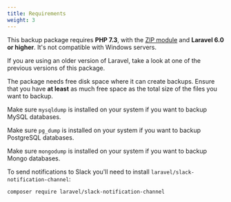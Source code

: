 ```yaml
---
title: Requirements
weight: 3
---
```


This backup package requires **PHP 7.3**, with the [ZIP module](http://php.net/manual/en/book.zip.php) and **Laravel 6.0 or higher**. It's not compatible with Windows servers.

If you are using an older version of Laravel, take a look at one of the previous versions of this package.

The package needs free disk space where it can create backups. Ensure that you have **at least** as much free space as the total size of the files you want to backup.

Make sure `mysqldump` is installed on your system if you want to backup MySQL databases.

Make sure `pg_dump` is installed on your system if you want to backup PostgreSQL databases.

Make sure `mongodump` is installed on your system if you want to backup Mongo databases.

To send notifications to Slack you'll need to install `laravel/slack-notification-channel`:

```bash
composer require laravel/slack-notification-channel
```
